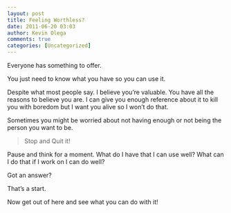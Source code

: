 ```yaml
---
layout: post
title: Feeling Worthless?
date: 2011-06-20 03:03
author: Kevin Olega
comments: true
categories: [Uncategorized]
---
```

Everyone has something to offer.

You just need to know what you have so you can use it.

Despite what most people say. I believe you’re valuable. You have all the reasons to believe you are. I can give you enough reference about it to kill you with boredom but I want you alive so I won’t do that.

Sometimes you might be worried about not having enough or not being the person you want to be.
<blockquote>Stop and Quit it!</blockquote>
Pause and think for a moment. What do I have that I can use well? What can I do that if I work on I can do well?

Got an answer?

That’s a start.

Now get out of here and see what you can do with it!

&nbsp;
